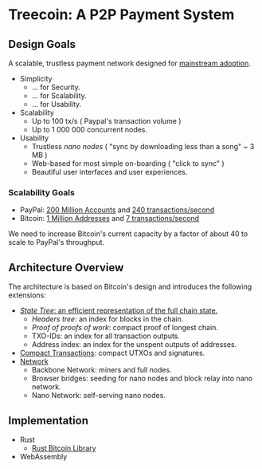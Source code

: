 # Treecoin: A P2P Payment System

## Design Goals
A scalable, trustless payment network designed for [mainstream adoption](https://en.wikipedia.org/wiki/Technology_adoption_lifecycle).
- Simplicity
  - ... for Security.
  - ... for Scalability.
  - ... for Usability.
- Scalability
  - Up to 100 tx/s ( Paypal's transaction volume )
  - Up to 1 000 000 concurrent nodes.
- Usability
  - Trustless _nano nodes_ ( "sync by downloading less than a song" ~ 3 MB )
  - Web-based for most simple on-boarding ( "click to sync" )
  - Beautiful user interfaces and user experiences.

### Scalability Goals
- PayPal: [200 Million Accounts](https://www.statista.com/statistics/218493/paypals-total-active-registered-accounts-from-2010/) and [240  transactions/second](https://www.statista.com/statistics/419778/paypal-annual-payments)
- Bitcoin: [1 Million Addresses](https://blockchain.info/charts/n-unique-addresses) and [7 transactions/second](https://blockchain.info/charts/n-transactions?timespan=all)

We need to increase Bitcoin's current capacity by a factor of about 40 to scale to PayPal's throughput.


## Architecture Overview
The architecture is based on Bitcoin's design and introduces the following extensions:
- [_State Tree_: an efficient representation of the full chain state.](docs/state-tree.md)
  -  _Headers tree_: an index for blocks in the chain.
    - _Proof of proofs of work_: compact proof of longest chain.
  - TXO-IDs: an index for all transaction outputs.
  - Address index: an index for the unspent outputs of addresses.
- [Compact Transactions](docs/transactions.md): compact UTXOs and signatures.
- [Network](docs/network.md)
  - Backbone Network: miners and full nodes.
  - Browser bridges: seeding for nano nodes and block relay into nano network.
  - Nano Network: self-serving nano nodes.

## Implementation
- Rust
  - [Rust Bitcoin Library](https://github.com/rust-bitcoin/rust-bitcoin)
- WebAssembly
